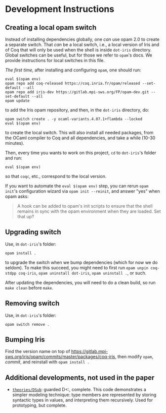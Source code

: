 # Development Instructions

## Creating a local opam switch

Instead of installing dependencies globally, one _can_ use opam 2.0 to create a
separate switch. That _can_ be a local switch, i.e., a local version of Iris
and of Coq that will only be used when the shell is inside `dot-iris` directory.
Global switches can be useful, but for those we refer to `opam`'s docs. We
provide instructions for local switches in this file.

_The first time,_ after installing and configuring `opam`, one should run:

```shell
eval $(opam env)
opam repo add coq-released https://coq.inria.fr/opam/released --set-default --all
opam repo add iris-dev https://gitlab.mpi-sws.org/FP/opam-dev.git --set-default --all
opam update
```

to add the Iris opam repository, and then, in the `dot-iris` directory, do:

```shell
opam switch create . -y ocaml-variants.4.07.1+flambda --locked
eval $(opam env)
```

to create the local switch.
This will also install all needed packages, from the OCaml
compiler to Coq and all dependencies, and take a while (10-30 minutes).

Then, every time you wants to work on this project,
`cd` to `dot-iris`'s folder and run:

```shell
eval $(opam env)
```

so that `coqc`, etc., correspond to the local version.

If you want to automate the `eval $(opam env)` step, you can rerun `opam init`'s
configuration wizard via `opam init --reinit`, and answer "yes" when opam asks:

> A hook can be added to opam's init scripts to ensure that the shell remains in
> sync with the opam environment when they are loaded. Set that up?

## Upgrading switch

Use, in `dot-iris`'s folder:

```
opam install .
```

to upgrade the switch when we bump dependencies (which for now we do seldom).
To make this succeed, you might need to first run `opam unpin coq-stdpp
coq-iris`, `opam uninstall dot-iris`, `opam uninstall .`, or such.

After updating the dependencies, you will need to do a clean build, so run
`make clean` before `make`.

## Removing switch

Use, in `dot-iris`'s folder:

```
opam switch remove .
```

## Bumping Iris

Find the version name on top of
https://gitlab.mpi-sws.org/iris/opam/commits/master/packages/coq-iris, then
modify `opam`, *commit*, and reinstall with `opam install .`

## Additional developments, not used in the paper

* [`theories/DSub`](theories/DSub): guarded D<:, complete.
  This code demonstrates a simpler modeling technique: type members are
  represented by storing syntactic types in values, and interpreting them
  recursively. Used for prototyping, but complete.
